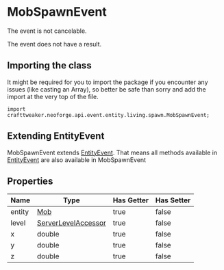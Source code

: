 # MobSpawnEvent

The event is not cancelable.

The event does not have a result.

## Importing the class

It might be required for you to import the package if you encounter any issues (like casting an Array), so better be safe than sorry and add the import at the very top of the file.
```zenscript
import crafttweaker.neoforge.api.event.entity.living.spawn.MobSpawnEvent;
```


## Extending EntityEvent

MobSpawnEvent extends [EntityEvent](/neoforge/api/event/entity/EntityEvent). That means all methods available in [EntityEvent](/neoforge/api/event/entity/EntityEvent) are also available in MobSpawnEvent

## Properties

|  Name  |                             Type                              | Has Getter | Has Setter |
|--------|---------------------------------------------------------------|------------|------------|
| entity | [Mob](/vanilla/api/entity/type/misc/Mob)                      | true       | false      |
| level  | [ServerLevelAccessor](/vanilla/api/world/ServerLevelAccessor) | true       | false      |
| x      | double                                                        | true       | false      |
| y      | double                                                        | true       | false      |
| z      | double                                                        | true       | false      |

